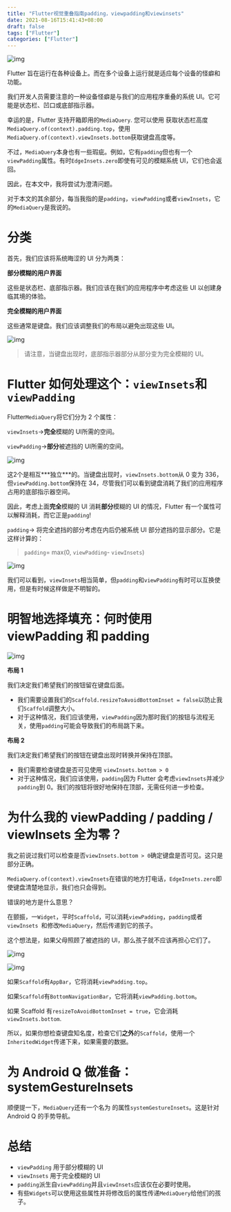 ```yaml
---
title: "Flutter视觉重叠指南padding，viewpadding和viewinsets"
date: 2021-08-16T15:41:43+08:00
draft: false
tags: ["Flutter"]
categories: ["Flutter"]
---
```


![img](https://miro.medium.com/max/4167/1*2YGkZRsdzjXFkEoiPtu03A.png)

Flutter 旨在运行在各种设备上。而在多个设备上运行就是适应每个设备的怪癖和功能。

我们开发人员需要注意的一种设备怪癖是与我们的应用程序重叠的系统 UI。它可能是状态栏、凹口或底部指示器。

幸运的是，Flutter 支持开箱即用的`MediaQuery`. 您可以使用 获取状态栏高度`MediaQuery.of(context).padding.top`，使用`MediaQuery.of(context).viewInsets.bottom`获取键盘高度等。

不过，`MediaQuery`本身也有一些瑕疵。例如，它有`padding`但也有一个`viewPadding`属性。有时`EdgeInsets.zero`即使有可见的模糊系统 UI，它们也会返回。

因此，在本文中，我将尝试为澄清问题。

对于本文的其余部分，每当我指的是`padding`，`viewPadding`或者`viewInsets`，它的`MediaQuery`是我说的。

# 分类

首先，我们应该将系统晦涩的 UI 分为两类：

**部分模糊的用户界面**

这些是状态栏、底部指示器。我们应该在我们的应用程序中考虑这些 UI 以创建身临其境的体验。

**完全模糊的用户界面**

这些通常是键盘。我们应该调整我们的布局以避免出现这些 UI。



![img](https://miro.medium.com/max/700/1*PJs7Qkq3ged7n1lwl0pnfg.png)

> 请注意，当键盘出现时，底部指示器部分从部分变为完全模糊的 UI。

# Flutter 如何处理这个：`viewInsets`和`viewPadding`

Flutter`MediaQuery`将它们分为 2 个属性：

`viewInsets`→**完全**模糊的 UI所需的空间。

`viewPadding`→**部分**被遮挡的 UI所需的空间。



![img](https://miro.medium.com/max/700/1*Tr01W2mfTFuoJ96YUCx6Eg.png)

这2个是相互***独立\***的。当键盘出现时，`viewInsets.bottom`从 0 变为 336，但`viewPadding.bottom`保持在 34，尽管我们可以看到键盘消耗了我们的应用程序占用的底部指示器空间。

因此，考虑上面**完全**模糊的 UI 消耗**部分**模糊的 UI 的情况，Flutter 有一个属性可以解释消耗，而它正是`padding`!

`padding`→ 将完全遮挡的部分考虑在内后仍被系统 UI 部分遮挡的显示部分。它是这样计算的：

> `padding`= max(0, `viewPadding`- `viewInsets`)



![img](https://miro.medium.com/max/700/1*agZ1IxXB-6gPf55vSG3RCA.png)

我们可以看到，`viewInsets`相当简单，但`padding`和`viewPadding`有时可以互换使用，但是有时候这样做是不明智的。

# 明智地选择填充：何时使用 viewPadding 和 padding



![img](https://miro.medium.com/max/700/1*WHCoOC-nPl3C0ihYxk7WBQ.png)

**布局 1**

我们决定我们希望我们的按钮留在键盘后面。

- 我们需要设置我们的`Scaffold.resizeToAvoidBottomInset = false`以防止我们`Scaffold`调整大小。
- 对于这种情况，我们应该使用，`viewPadding`因为那时我们的按钮与流程无关，使用`padding`可能会导致我们的布局跳下来。

**布局 2**

我们决定我们希望我们的按钮在键盘出现时转换并保持在顶部。

- 我们需要检查键盘是否可见使用 `viewInsets.bottom > 0`
- 对于这种情况，我们应该使用，`padding`因为 Flutter 会考虑`viewInsets`并减少`padding`到 0。我们的按钮将很好地保持在顶部，无需任何进一步检查。

# 为什么我的 viewPadding / padding / viewInsets 全为零？

我之前说过我们可以检查是否`viewInsets.bottom > 0`确定键盘是否可见。这只是部分正确。

`MediaQuery.of(context).viewInsets`在错误的地方打电话，`EdgeInsets.zero`即使键盘清楚地显示，我们也只会得到。

错误的地方是什么意思？

在颤振，一`Widget`，平时`Scaffold`，可以消耗`viewPadding`，`padding`或者`viewInsets `和修改`MediaQuery`，然后传递到它的孩子。

这个想法是，如果父母照顾了被遮挡的 UI，那么孩子就不应该再担心它们了。

![img](https://miro.medium.com/max/30/1*ZLjIc8fD5SPR2cMGf2PQbA.png?q=20)

![img](https://miro.medium.com/max/700/1*ZLjIc8fD5SPR2cMGf2PQbA.png)

如果`Scaffold`有`AppBar`，它将消耗`viewPadding.top`。

如果`Scaffold`有`BottomNavigationBar`，它将消耗`viewPadding.bottom`。

如果 Scaffold 有`resizeToAvoidBottomInset = true`，它会消耗`viewInsets.bottom`.

所以，如果你想检查键盘知名度，检查它们**之外**的`Scaffold`，使用一个`InheritedWidget`传递下来，如果需要的数据。

# 为 Android Q 做准备：systemGestureInsets

顺便提一下，`MediaQuery`还有一个名为 的属性`systemGestureInsets`。这是针对 Android Q 的手势导航。

# 总结

- `viewPadding` 用于部分模糊的 UI
- `viewInsets` 用于完全模糊的 UI
- `padding`派生自`viewPadding`并且`viewInsets`应该仅在必要时使用。
- 有些`Widgets`可以使用这些属性并将修改后的属性传递`MediaQuery`给他们的孩子。
